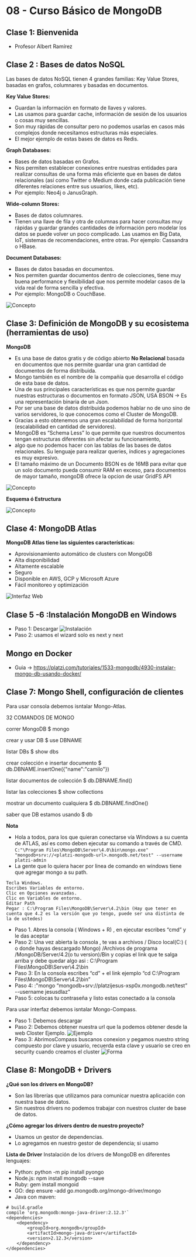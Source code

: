 # 08 - Curso Básico de MongoDB


## Clase 1: Bienvenida 
- Profesor Albert Ramírez 

## Clase 2 : Bases de datos NoSQL

Las bases de datos NoSQL tienen 4 grandes familias: Key Value Stores, basadas en grafos, columnares y basadas en documentos.

**Key Value Stores:**
- Guardan la información en formato de llaves y valores. 
- Las usamos para guardar cache, información de sesión de los usuarios o cosas muy sencillas. 
- Son muy rápidas de consultar pero no podemos usarlas en casos más complejos donde necesitamos estructuras más especiales. 
- El mejor ejemplo de estas bases de datos es Redis.

**Graph Databases:** 
- Bases de datos basadas en Grafos. 
- Nos permiten establecer conexiones entre nuestras entidades para realizar consultas de una forma más eficiente que en bases de datos relacionales (así como Twitter o Medium donde cada publicación tiene diferentes relaciones entre sus usuarios, likes, etc). 
- Por ejemplo: Neo4j o JanusGraph.

**Wide-column Stores:** 
- Bases de datos columnares. 
- Tienen una llave de fila y otra de columnas para hacer consultas muy rápidas y guardar grandes cantidades de información pero modelar los datos se puede volver un poco complicado. Las usamos en Big Data, IoT, sistemas de recomendaciones, entre otras. Por ejemplo: Cassandra o HBase.

**Document Databases:** 
- Bases de datos basadas en documentos. 
- Nos permiten guardar documentos dentro de colecciones, tiene muy buena performance y flexibilidad que nos permite modelar casos de la vida real de forma sencilla y efectiva. 
- Por ejemplo: MongoDB o CouchBase.

![Concepto](info/Concepto.png)

## Clase 3: Definición de MongoDB y su ecosistema (herramientas de uso)

**MongoDB** 
- Es una base de datos gratis y de código abierto **No Relacional** basada en documentos que nos permite guardar una gran cantidad de documentos de forma distribuida. 
- Mongo también es el nombre de la compañía que desarrolla el código de esta base de datos.
- Una de sus principales características es que nos permite guardar nuestras estructuras o documentos en formato JSON, USA BSON -> Es una representación binaria de un Json.  
- Por ser una base de datos distribuida podemos hablar no de uno sino de varios servidores, lo que conocemos como el Cluster de MongoDB. 
- Gracias a esto obtenemos una gran escalabilidad de forma horizontal (escalabilidad en cantidad de servidores).
- MongoDB es “Schema Less” lo que permite que nuestros documentos tengan estructuras diferentes sin afectar su funcionamiento, 
- algo que no podemos hacer con las tablas de las bases de datos relacionales. Su lenguaje para realizar queries, índices y agregaciones es muy expresivo.
- El tamaño máximo de un Documento BSON es de 16MB para evitar que un solo documento pueda consumir RAM en exceso, para documentos de mayor tamaño, mongoDB ofrece la opcion de usar GridFS API

![Concepto](info/Concepto_002.png)

**Esquema ó Estructura**

![Concepto](info/Concepto_003.png)


## Clase 4: MongoDB Atlas

**MongoDB Atlas tiene las siguientes características:**
- Aprovisionamiento automático de clusters con MongoDB
- Alta disponibilidad
- Altamente escalable
- Seguro
- Disponible en AWS, GCP y Microsoft Azure
- Fácil monitoreo y optimización

![Interfaz Web](info/Concepto_004.png)

## Clase 5 -6 :Instalación MongoDB en Windows 

- Paso 1: Descargar 
![Instalación](info/Concepto_004.png)
- Paso 2: usamos el wizard solo es next y next 


## Mongo en Docker 
- Guia -> https://platzi.com/tutoriales/1533-mongodb/4930-instalar-mongo-db-usando-docker/

## Clase 7: Mongo Shell, configuración de clientes

Para usar consola debemos isntalar Mongo-Atlas. 


32
COMANDOS DE MONGO

correr MongoDB
$ mongo

crear y usar DB
$ use DBNAME

listar DBs
$ show dbs

crear colección e insertar documento
$ db.DBNAME.insertOne({"name":"camilo"})

listar documentos de colección
$ db.DBNAME.find()

listar las colecciones
$ show collections

mostrar un documento cualquiera
$ db.DBNAME.findOne()

saber que DB estamos usando
$ db

**Nota**
- Hola a todos, para los que quieran conectarse vía Windows a su cuenta de ATLAS, así es como deben ejecutar su comando a través de CMD. `C:"\Program Files\MongoDB\Server\4.0\bin\mongo.exe" "mongodb+srv://<platzi-mongodb-url>.mongodb.net/test" --username platzi-admin`
- La gente que lo quiera hacer por linea de comando en windows tiene que agregar mongo a su path.
```
Tecla Windows.
Escribes Variables de entorno.
Clic en Opciones avanzadas.
Clic en Variables de entorno.
Editar Path
Pegar : C:\Program Files\MongoDB\Server\4.2\bin (Hay que tener en cuenta que 4.2 es la versión que yo tengo, puede ser una distinta de la de ustedes)
```

- Paso 1. Abres la consola ( Windows + R) , en ejecutar escribes “cmd” y le das aceptar
- Paso 2: Una vez abierta la consola , te vas a archivos / Disco local(C:) ( o donde hayas descargado Mongo) /Archivos de programa /MongoDB/Server/4.2(o tu version)/Bin y copias el link que te salga arriba y debe quedar algo asi : C:\Program Files\MongoDB\Server\4.2\bin
- Paso 3: En la consola escribes “cd” + el link ejemplo “cd C:\Program Files\MongoDB\Server\4.2\bin”
- Paso 4: :"mongo “mongodb+srv://platzijesus-xsp0x.mongodb.net/test” --username jesusdlaz"
- Paso 5: colocas tu contraseña y listo estas conectado a la consola




Para usar interfaz debemos isntalar Mongo-Compass.
- Paso 1: Debemos descargar 
- Paso 2: Debemos obtener nuestra url que la podemos obtener desde la web Closter Ejemplo.
![Ejemplo](info/Concepto_006.png)  
- Paso 3: AbrimosCompass buscanos conexion y pegamos nuestro string compuesto por clave y usuario, recuerda esta clave y usuario se creo en security cuando creamos el cluster 
![Forma](info/Concepto_007.png)

## Clase 8: MongoDB + Drivers
**¿Qué son los drivers en MongoDB?**

- Son las librerías que utilizamos para comunicar nuestra aplicación con nuestra base de datos.
- Sin nuestros drivers no podemos trabajar con nuestros cluster de base de datos.

**¿Cómo agregar los drivers dentro de nuestro proyecto?**
- Usamos un gestor de dependencias. 
- Lo agregamos en nuestro gestor de dependencia; si usamo

**Lista de Driver**
Instalación de los drivers de MongoDB en diferentes lenguajes:

- Python: python -m pip install pyongo
- Node.js: npm install mongodb --save
- Ruby: gem install mongoid
- GO: dep ensure -add go.mongodb.org/mongo-driver/mongo
- Java con maven:
```
# build.gradle
compile 'org.mongodb:mongo-java-driver:2.12.3'`
<dependencies>
    <dependency>
        <groupId>org.mongodb</groupId>
        <artifactId>mongo-java-driver</artifactId>
        <version>2.12.3</version>
    </dependency>
</dependencies>
```
